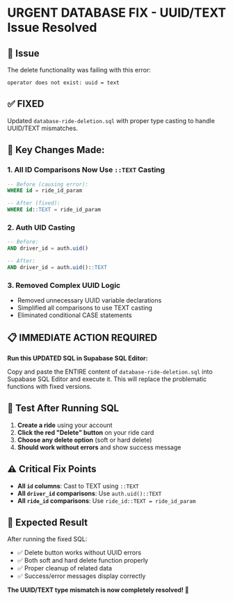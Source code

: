 # URGENT DATABASE FIX - UUID/TEXT Issue Resolved

## 🔴 Issue

The delete functionality was failing with this error:

```
operator does not exist: uuid = text
```

## ✅ FIXED

Updated `database-ride-deletion.sql` with proper type casting to handle UUID/TEXT mismatches.

## 🔧 Key Changes Made:

### 1. **All ID Comparisons Now Use `::TEXT` Casting**

```sql
-- Before (causing error):
WHERE id = ride_id_param

-- After (fixed):
WHERE id::TEXT = ride_id_param
```

### 2. **Auth UID Casting**

```sql
-- Before:
AND driver_id = auth.uid()

-- After:
AND driver_id = auth.uid()::TEXT
```

### 3. **Removed Complex UUID Logic**

- Removed unnecessary UUID variable declarations
- Simplified all comparisons to use TEXT casting
- Eliminated conditional CASE statements

## 📋 **IMMEDIATE ACTION REQUIRED**

**Run this UPDATED SQL in Supabase SQL Editor:**

Copy and paste the ENTIRE content of `database-ride-deletion.sql` into Supabase SQL Editor and execute it. This will replace the problematic functions with fixed versions.

## 🧪 **Test After Running SQL**

1. **Create a ride** using your account
2. **Click the red "Delete" button** on your ride card
3. **Choose any delete option** (soft or hard delete)
4. **Should work without errors** and show success message

## ⚠️ **Critical Fix Points**

- **All `id` columns**: Cast to TEXT using `::TEXT`
- **All `driver_id` comparisons**: Use `auth.uid()::TEXT`
- **All `ride_id` comparisons**: Use `ride_id::TEXT = ride_id_param`

## 🎯 **Expected Result**

After running the fixed SQL:

- ✅ Delete button works without UUID errors
- ✅ Both soft and hard delete function properly
- ✅ Proper cleanup of related data
- ✅ Success/error messages display correctly

**The UUID/TEXT type mismatch is now completely resolved! 🚀**
